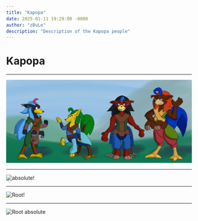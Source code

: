 ```yaml
---
title: "Kapopa"
date: 2025-01-11 19:29:00 -0800
author: "zBuLe"
description: "Description of the Kapopa people"
---
```


# Kapopa
---

![relative!](/images/kapopa_design_study.jpg "rel")  

---

![absolute!](~/people/images/kapopa_design_study.jpg "abs")  

---

![Root!](~/images/kapopa_design_study.jpg "rt")  

---

![Root absolute](~/images/kapopa_design_study.jpg "rta")  